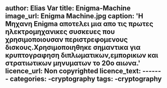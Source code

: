 
author: Elias Var
title: Enigma-Machine
image_url: Enigma Machine.jpg
caption: 'Η Μηχανη Enigma αποτελει μια απο τις πρωτες ηλεκτρομηχανικες συσκευες που 
χρησιμοποιουσαν περιστρεφομενους δισκους.Χρησιμοποιηθηκε σημαντικα για κρυπτογραφηση 
διπλωματικων,εμπορικων και στρατιωτικων μηνυματων το 20ο αιωνα.'
licence_url: Non copyrighted
licence_text: -------
categories:
  -cryptography
tags:
  -cryptography
  ---

